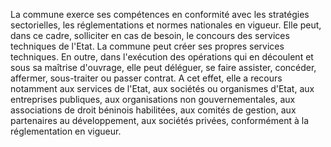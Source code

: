 La commune exerce ses compétences en conformité avec les stratégies sectorielles, les réglementations et normes nationales en vigueur. Elle peut, dans ce cadre, solliciter en cas de besoin, le concours des services techniques de l'Etat. La commune peut créer ses propres services techniques. En outre, dans l'exécution des opérations qui en découlent et sous sa maîtrise d'ouvrage, elle peut déléguer, se faire assister, concéder, affermer, sous-traiter ou passer contrat. A cet effet, elle a recours notamment aux services de l'Etat, aux sociétés ou organismes d'Etat, aux entreprises publiques, aux organisations non gouvernementales, aux associations de droit béninois habilitées, aux comités de gestion, aux partenaires au développement, aux sociétés privées, conformément à la réglementation en vigueur.